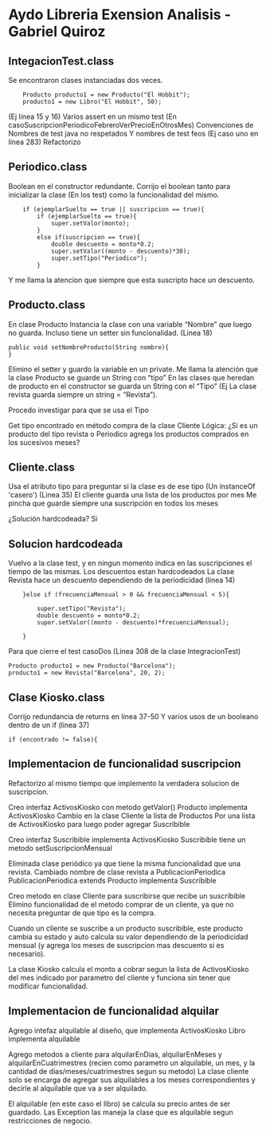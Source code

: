 
Aydo Libreria Exension Analisis - Gabriel Quiroz
=======

IntegacionTest.class
--------------------
Se encontraron clases instanciadas dos veces.

		Producto producto1 = new Producto("El Hobbit");
		producto1 = new Libro("El Hobbit", 50);
		
(Ej línea 15 y 16)
Varios assert en un mismo test (En casoSuscripcionPeriodicoFebreroVerPrecioEnOtrosMes)
Convenciones de Nombres de test java no respetados
Y nombres de test feos (Ej caso uno en línea 283)
Refactorizo

Periodico.class
--------------------
Boolean en el constructor redundante. 
Corrijo el boolean tanto para inicializar la clase (En los test) como la funcionalidad del mismo.

		if (ejemplarSuelto == true || suscripcion == true){		
			if (ejemplarSuelto == true){
				super.setValor(monto);
			}
			else if(suscripcion == true){
				double descuento = monto*0.2;
				super.setValor((monto - descuento)*30);
				super.setTipo("Periodico");	
			}
Y me llama la atencion que siempre que esta suscripto hace un descuento.

Producto.class
--------------------
En clase Producto Instancia la clase con una variable “Nombre” que luego no guarda.
Incluso tiene un setter sin funcionalidad. (Linea 18) 

	public void setNombreProducto(String nombre){
	}
	
Elimino el setter y guardo la variable en un private.
Me llama la atención que la clase Producto se guarde un String con “tipo”
En las clases que heredan de producto en el constructor se guarda un String con el “Tipo” (Ej La clase revista guarda siempre un string = “Revista”). 

Procedo investigar para que se usa el Tipo

Get tipo encontrado en método compra de la clase Cliente
Lógica: ¿Si es un producto del tipo revista o Periodico agrega los productos comprados en los sucesivos meses?

Cliente.class
--------------------
Usa el atributo tipo para preguntar si la clase es de ese tipo (Un instanceOf 'casero') (Linea 35)
El cliente guarda una lista de los productos por mes
Me pincha que guarde siempre una suscripción en todos los meses

¿Solución hardcodeada?  Si


Solucion hardcodeada
--------------------
Vuelvo a la clase test, y en ningun momento indica en las suscripciones el tiempo de las mismas.
Los descuentos estan hardcodeados
La clase Revista hace un descuento dependiendo de la periodicidad  (linea 14)

		}else if (frecuenciaMensual > 0 && frecuenciaMensual < 5){
			
			super.setTipo("Revista");
			double descuento = monto*0.2;
			super.setValor((monto - descuento)*frecuenciaMensual);
			
		}
Para que cierre el test casoDos (Linea 308 de la clase IntegracionTest)

	Producto producto1 = new Producto("Barcelona");
	producto1 = new Revista("Barcelona", 20, 2);
Clase Kiosko.class
----------------------
Corrijo redundancia de returns en linea 37-50
Y varios usos de un booleano dentro de un if (linea 37)

	if (encontrado != false){
	
Implementacion de funcionalidad suscripcion
--------------------------
Refactorizo al mismo tiempo que implemento la verdadera solucion de suscripcion.

Creo interfaz ActivosKiosko con metodo getValor()
Producto implementa ActivosKiosko
Cambio en la clase Cliente la lista de Productos Por una lista de ActivosKiosko para luego poder agregar Suscribible

Creo interfaz Suscribible implementa ActivosKiosko 
Suscribible tiene un metodo setSuscripcionMensual

Eliminada clase periódico ya que tiene la misma funcionalidad que una revista. Cambiado nombre de clase revista a PublicacionPeriodica
PublicacionPeriodica extends Producto implementa Suscribible


Creo metodo en clase Cliente para suscribirse que recibe un suscribible
Elimino funcionalidad de el metodo comprar de un cliente, ya que no necesita preguntar de que tipo es la compra.

Cuando un cliente se suscribe a un producto suscribible, este producto cambia su estado y auto calcula su valor dependiendo de la periodicidad mensual (y agrega los meses de suscripcion mas descuento si es necesario).

La clase Kiosko calcula el monto a cobrar segun la lista de ActivosKiosko del mes indicado por parametro del cliente y funciona sin tener que modificar funcionalidad.

Implementacion de funcionalidad alquilar
------------------------------------------------------------
Agrego intefaz alquilable al diseño, que implementa ActivosKiosko
Libro implementa alquilable

Agrego metodos a cliente para alquilarEnDias, alquilarEnMeses y alquilarEnCuatrimestres (recien como parametro un alquilable, un mes, y la cantidad de dias/meses/cuatrimestres segun su metodo)
La clase cliente solo se encarga de agregar sus alquilables a los meses correspondientes y decirle al alquilable que va a ser alquilado.

El alquilable (en este caso el libro) se calcula su precio antes de ser guardado.
Las Exception las maneja la clase que es alquilable segun restricciones de negocio.

